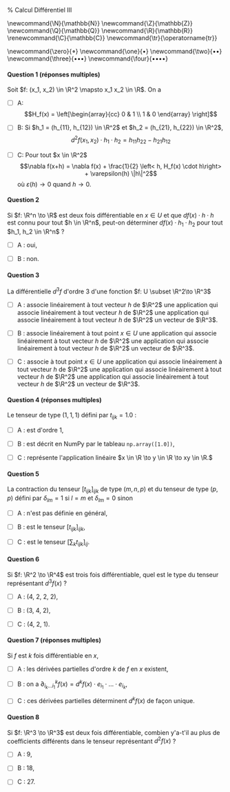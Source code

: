% Calcul Différentiel III

<!-- LaTeX Macros -->
\newcommand{\N}{\mathbb{N}}
\newcommand{\Z}{\mathbb{Z}}
\newcommand{\Q}{\mathbb{Q}}
\newcommand{\R}{\mathbb{R}}
\renewcommand{\C}{\mathbb{C}}
\newcommand{\tr}{\operatorname{tr}}

\newcommand{\zero}{$\mathord{\boldsymbol{\circ}}$}
\newcommand{\one}{$\mathord{\bullet}$}
\newcommand{\two}{$\mathord{\bullet}\mathord{\bullet}$}
\newcommand{\three}{$\mathord{\bullet}\mathord{\bullet}\mathord{\bullet}$}
\newcommand{\four}{$\mathord{\bullet}\mathord{\bullet}\mathord{\bullet}\mathord{\bullet}$}

#### Question 1 (réponses multiples)
Soit $f: (x_1, x_2) \in \R^2 \mapsto x_1 x_2 \in \R$. On a

 - [ ] A: $$H_f(x) = \left[\begin{array}{cc} 0 & 1 \\ 1 & 0 \end{array} \right]$$

 - [ ] B: Si $h_1 = (h_{11}, h_{12}) \in \R^2$ et $h_2 = (h_{21}, h_{22}) \in \R^2$,
   $$d^2 f(x_1, x_2) \cdot h_1 \cdot h_2 = h_{11}h_{22} - h_{21}h_{12}$$


 - [ ] C: Pour tout $x \in \R^2$ 
          $$\nabla f(x+h) = \nabla f(x) + \frac{1}{2} \left< h, H_f(x) \cdot h\right> + \varepsilon(h) \|h\|^2$$
          où $\varepsilon(h) \to 0$ quand $h \to 0$.

#### Question 2
Si $f: \R^n \to \R$ est deux fois différentiable en $x \in U$
et que $df(x) \cdot h \cdot h$ est connu pour tout $h \in \R^n$, 
peut-on déterminer $df(x) \cdot h_1 \cdot h_2$ pour tout $h_1, h_2 \in \R^n$ ?

  - [ ] A : oui,

  - [ ] B : non.

#### Question 3
La différentielle $d^3f$ d'ordre $3$ d'une fonction $f: U \subset \R^2\to \R^3$

  - [ ] A : associe linéairement à tout vecteur $h$ de $\R^2$ une application qui 
    associe linéairement à tout vecteur $h$ de $\R^2$ une application qui 
    associe linéairement à tout vecteur $h$ de $\R^2$ un vecteur de $\R^3$.

  - [ ] B : associe linéairement à tout point $x \in U$ une application 
    qui associe linéairement à tout vecteur $h$ de $\R^2$ une application qui 
    associe linéairement à tout vecteur $h$ de $\R^2$ un vecteur de $\R^3$.

  - [ ] C : associe à tout point $x \in U$ une application 
    qui associe linéairement à tout vecteur $h$ de $\R^2$ une application qui 
    associe linéairement à tout vecteur $h$ de $\R^2$ une application qui 
    associe linéairement à tout vecteur $h$ de $\R^2$ un vecteur de $\R^3$.

#### Question 4 (réponses multiples)
Le tenseur de type $(1,1,1)$ défini par $t_{ijk} = 1.0$ :

  - [ ] A : est d'ordre $1$,

  - [ ] B : est décrit en NumPy par le tableau `np.array([1.0])`,

  - [ ] C : représente l'application linéaire
    $x \in \R \to y \in \R \to xy \in \R.$

#### Question 5
La contraction du tenseur  $[t_{ijk}]_{ijk}$ de type $(m, n, p)$ et
du tenseur de type $(p,p)$ défini par $\delta_{lm} = 1$ si $l=m$ et $\delta_{lm}=0$ sinon

  - [ ] A : n'est pas définie en général,

  - [ ] B : est le tenseur $[t_{ijk}]_{ijk}$,

  - [ ] C : est le tenseur $[\sum_{k} t_{ijk}]_{ij}$.

#### Question 6
Si $f: \R^2 \to \R^4$ est trois fois différentiable, quel est le type du tenseur
représentant $d^3f(x)$ ?

 - [ ] A : (4, 2, 2, 2),

 - [ ] B : (3, 4, 2),

 - [ ] C : (4, 2, 1).

#### Question 7 (réponses multiples)
Si $f$ est $k$ fois différentiable en $x$,

  - [ ] A : les dérivées partielles d'ordre $k$ de $f$ en $x$ existent,

  - [ ] B : on a $\partial^k_{i_{k} \dots i_1} f(x) = d^k f(x) \cdot e_{i_1} \cdot \hdots \cdot e_{i_{k}},$

  - [ ] C : ces dérivées partielles déterminent $d^k f(x)$ de façon unique.

#### Question 8
Si $f: \R^3 \to \R^3$ est deux fois différentiable, combien y'a-t'il au plus
de coefficients différents dans le tenseur représentant $d^2f(x)$ ?

  - [ ] A : 9,

  - [ ] B : 18,

  - [ ] C : 27.
